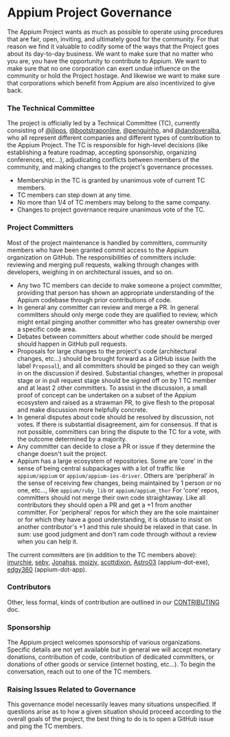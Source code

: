 # Appium Project Governance

The Appium Project wants as much as possible to operate using procedures that
are fair, open, inviting, and ultimately good for the community. For that
reason we find it valuable to codify some of the ways that the Project goes
about its day-to-day business. We want to make sure that no matter who you are,
you have the opportunity to contribute to Appium. We want to make sure that no
one corporation can exert undue influence on the community or hold the Project
hostage. And likewise we want to make sure that corporations which benefit from
Appium are also incentivized to give back.

### The Technical Committee

The project is officially led by a Technical Committee (TC), currently
consisting of [@jlipps](https://github.com/jlipps),
[@bootstraponline](https://github.com/bootstraponline),
[@penguinho](https://github.com/penguinho), and
[@dandoveralba](https://github.com/dandoveralba), who all represent different
companies and different types of contribution to the Appium Project. The TC is
responsible for high-level decisions (like establishing a feature roadmap,
accepting sponsorship, organizing conferences, etc...), adjudicating conflicts
between members of the community, and making changes to the project's
governance processes.

* Membership in the TC is granted by unanimous vote of current TC members.
* TC members can step down at any time.
* No more than 1/4 of TC members may belong to the same company.
* Changes to project governance require unanimous vote of the TC.

### Project Committers

Most of the project maintenance is handled by committers, community members who
have been granted commit access to the Appium organization on GitHub. The
responsibilities of committers include: reviewing and merging pull requests,
walking through changes with developers, weighing in on architectural issues,
and so on.

* Any two TC members can decide to make someone a project committer, providing that person has shown an appropriate understanding of the Appium codebase through prior contributions of code.
* In general any committer can review and merge a PR. In general committers should only merge code they are qualified to review, which might entail pinging another committer who has greater ownership over a specific code area.
* Debates between committers about whether code should be merged should happen in GitHub pull requests.
* Proposals for large changes to the project's code (architectural changes, etc...) should be brought forward as a GitHub issue (with the label `Proposal`), and all committers should be pinged so they can weigh in on the discussion if desired. Substantial changes, whether in proposal stage or in pull request stage should be signed off on by 1 TC member and at least 2 other committers. To assist in the discussion, a small proof of concept can be undertaken on a subset of the Appium ecosystem and raised as a strawman PR, to give flesh to the proposal and make discussion more helpfully concrete.
* In general disputes about code should be resolved by discussion, not votes. If there is substantial disagreement, aim for consensus. If that is not possible, committers can bring the dispute to the TC for a vote, with the outcome determined by a majority.
* Any committer can decide to close a PR or issue if they determine the change doesn't suit the project.
* Appium has a large ecosystem of repositories. Some are 'core' in the sense of being central subpackages with a lot of traffic like `appium/appium` or `appium/appium-ios-driver`. Others are 'peripheral' in the sense of receiving few changes, being maintained by 1 person or no one, etc..., like `appium/ruby_lib` or `appium/appium_thor` For 'core' repos, committers should not merge their own code straightaway. Like all contributors they should open a PR and get a +1 from another committer. For 'peripheral' repos for which they are the sole maintainer or for which they have a good understanding, it is obtuse to insist on another contributor's +1 and this rule should be relaxed in that case. In sum: use good judgment and don't ram code through without a review when you can help it.

The current committers are (in addition to the TC members above):
[imurchie](https://github.com/imurchie), [sebv](https://github.com/sebv),
[Jonahss](https://github.com/Jonahss), [moizjv](https://github.com/moizjv),
[scottdixon](https://github.com/scottdixon),
[Astro03](https://github.com/Astro03) (appium-dot-exe),
[edgy360](https://github.com/edgy360) (appium-dot-app).

### Contributors

Other, less formal, kinds of contribution are outlined in our
[CONTRIBUTING](/CONTRIBUTING.md) doc.

### Sponsorship

The Appium project welcomes sponsorship of various organizations. Specific
details are not yet available but in general we will accept monetary donations,
contribution of code, contribution of dedicated committers, or donations of
other goods or service (internet hosting, etc...). To begin the conversation,
reach out to one of the TC members.

### Raising Issues Related to Governance

This governance model necessarily leaves many situations unspecified. If
questions arise as to how a given situation should proceed according to the
overall goals of the project, the best thing to do is to open a GitHub issue
and ping the TC members.
